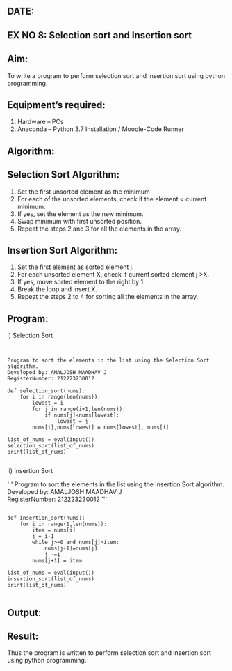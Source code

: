 ## DATE:
## EX NO 8: Selection sort and Insertion sort
## Aim:
To write a program to perform selection sort and insertion sort using python programming.
## Equipment’s required:
1.	Hardware – PCs
2.	Anaconda – Python 3.7 Installation / Moodle-Code Runner
## Algorithm:
## Selection Sort Algorithm:
1.	Set the first unsorted element as the minimum
2.	For each of the unsorted elements, check if the element < current minimum.
3.	If yes, set the element as the new minimum.
4.	Swap minimum with first unsorted position.
5.	Repeat the steps 2 and 3 for all the elements in the array.
## Insertion Sort Algorithm:
1.	Set the first element as sorted element j.
2.	For each unsorted element X, check if current sorted element j >X.
3.	If yes, move sorted element to the right by 1.
4.	Break the loop and insert X.
5.	Repeat the steps 2 to 4 for sorting all the elements in the array.
## Program:
i)	Selection Sort
```


Program to sort the elements in the list using the Selection Sort algorithm.
Developed by: AMALJOSH MAADHAV J   
RegisterNumber: 212223230012
```

```
def selection_sort(nums):
    for i in range(len(nums)):
        lowest = i
        for j in range(i+1,len(nums)):
            if nums[j]<nums[lowest]:
                lowest = j
        nums[i],nums[lowest] = nums[lowest], nums[i]
    
list_of_nums = eval(input())
selection_sort(list_of_nums)
print(list_of_nums)


```
ii)	Insertion Sort

''' 
Program to sort the elements in the list using the Insertion Sort algorithm.
Developed by: AMALJOSH MAADHAV J   
RegisterNumber: 212223230012
'''

```

def insertion_sort(nums):
    for i in range(1,len(nums)):
        item = nums[i]
        j = i-1
        while j>=0 and nums[j]>item:
            nums[j+1]=nums[j]
            j -=1
        nums[j+1] = item
    
list_of_nums = eval(input())
insertion_sort(list_of_nums)
print(list_of_nums)


```

## Output:


## Result:
Thus the program is written to perform selection sort and insertion sort using python programming.
